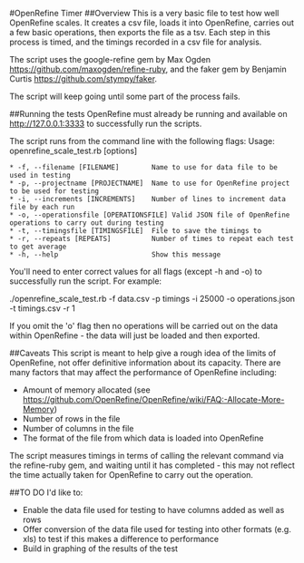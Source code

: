 #OpenRefine Timer
##Overview
This is a very basic file to test how well OpenRefine scales. It creates a csv file, loads it into OpenRefine, carries out a few basic operations, then exports the file as a tsv. Each step in this process is timed, and the timings recorded in a csv file for analysis.

The script uses the google-refine gem by Max Ogden https://github.com/maxogden/refine-ruby, and the faker gem by Benjamin Curtis https://github.com/stympy/faker.

The script will keep going until some part of the process fails.

##Running the tests
OpenRefine must already be running and available on http://127.0.0.1:3333 to successfully run the scripts.

The script runs from the command line with the following flags:
Usage: openrefine_scale_test.rb [options]

    * -f, --filename [FILENAME]        Name to use for data file to be used in testing
    * -p, --projectname [PROJECTNAME]  Name to use for OpenRefine project to be used for testing
    * -i, --increments [INCREMENTS]    Number of lines to increment data file by each run
    * -o, --operationsfile [OPERATIONSFILE] Valid JSON file of OpenRefine operations to carry out during testing        
    * -t, --timingsfile [TIMINGSFILE]  File to save the timings to
    * -r, --repeats [REPEATS]          Number of times to repeat each test to get average
    * -h, --help                       Show this message

You'll need to enter correct values for all flags (except -h and -o) to successfully run the script. For example:

./openrefine_scale_test.rb -f data.csv -p timings -i 25000 -o operations.json -t timings.csv -r 1

If you omit the 'o' flag then no operations will be carried out on the data within OpenRefine -  the data will just be loaded and then exported.

##Caveats
This script is meant to help give a rough idea of the limits of OpenRefine, not offer definitive information about its capacity. There are many factors that may affect the performance of OpenRefine including:

* Amount of memory allocated (see https://github.com/OpenRefine/OpenRefine/wiki/FAQ:-Allocate-More-Memory)
* Number of rows in the file
* Number of columns in the file
* The format of the file from which data is loaded into OpenRefine

The script measures timings in terms of calling the relevant command via the refine-ruby gem, and waiting until it has completed - this may not reflect the time actually taken for OpenRefine to carry out the operation.

##TO DO
I'd like to:
* Enable the data file used for testing to have columns added as well as rows
* Offer conversion of the data file used for testing into other formats (e.g. xls) to test if this makes a difference to performance
* Build in graphing of the results of the test

